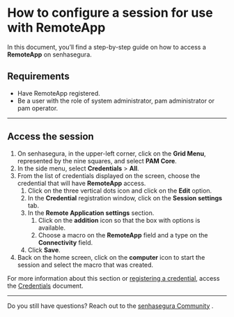 # How to configure a session for use with RemoteApp

In this document, you’ll find a step-by-step guide on how to access a **RemoteApp** on senhasegura.

## Requirements

* Have RemoteApp registered.
* Be a user with the role of system administrator, pam administrator or pam operator.

---
## Access the session

1. On senhasegura, in the upper-left corner, click on the **Grid Menu**, represented by the nine squares, and select **PAM Core**.
2. In the side menu, select **Credentials** > **All**.
3. From the list of credentials displayed on the screen, choose the credential that will have **RemoteApp** access.
    1. Click on the three vertical dots icon and click on the **Edit** option.
    2. In the **Credential** registration window, click on the **Session settings** tab.
    3. In the **Remote Application settings** section.
        1. Click on the **addition** icon so that the box with options is available.
        2. Choose a macro on the **RemoteApp** field and a type on the **Connectivity** field.
    4. Click **Save**.
4. Back on the home screen, click on the **computer** icon to start the session and select the macro that was created.
 
For more information about this section or [registering a credential](/v3-32/docs/pam-how-to-set-up-a-credential-in-senhasegura), access the [Credentials](/v3-32/docs/pam-credentials) document.

---
Do you still have questions? Reach out to the [senhasegura Community](https://community.senhasegura.io/) .